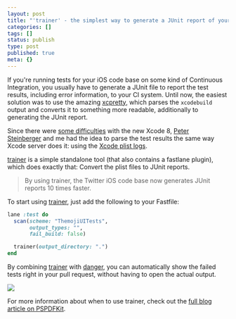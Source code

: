 ```yaml
---
layout: post
title: "'trainer' - the simplest way to generate a JUnit report of your iOS tests"
categories: []
tags: []
status: publish
type: post
published: true
meta: {}
---
```


If you're running tests for your iOS code base on some kind of Continuous Integration, you usually have to generate a JUnit file to report the test results, including error information, to your CI system. Until now, the easiest solution was to use the amazing [xcpretty](https://github.com/supermarin/xcpretty), which parses the `xcodebuild` output and converts it to something more readable, additionally to generating the JUnit report.

Since there were [some difficulties](https://github.com/supermarin/xcpretty/issues/227) with the new Xcode 8, [Peter Steinberger](https://twitter.com/steipete) and me had the idea to parse the test results the same way Xcode server does it: using the [Xcode plist logs](http://michele.io/test-logs-in-xcode). 

[trainer](https://github.com/KrauseFx/trainer) is a simple standalone tool (that also contains a fastlane plugin), which does exactly that: Convert the plist files to JUnit reports.

> By using trainer, the Twitter iOS code base now generates JUnit reports 10 times faster.


To start using [trainer](https://github.com/KrauseFx/trainer), just add the following to your Fastfile:

```ruby
lane :test do
  scan(scheme: "ThemojiUITests", 
       output_types: "", 
       fail_build: false)

  trainer(output_directory: ".")
end
```

By combining [trainer](http://github.com/KrauseFx/trainer) with [danger](http://danger.systems), you can automatically show the failed tests right in your pull request, without having to open the actual output.
  
      
[![](/squarespace_images/static_545299aae4b0e9514fe30c95_54529a29e4b025a90f45cc50_57ac1cc98419c28d7983eba9_1470897374679__img.png_)](https://github.com/Themoji/ios/pull/26)

For more information about when to use trainer, check out the 
[full blog article on PSPDFKit](https://pspdfkit.com/blog/2016/converting-xcode-test-results-the-fast-way/).

